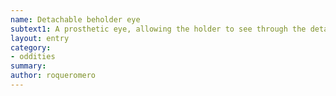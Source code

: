 ```yaml
---
name: Detachable beholder eye
subtext1: A prosthetic eye, allowing the holder to see through the detached eye. Random chance of depletion on each use.
layout: entry
category:
- oddities
summary: 
author: roqueromero
---
```

